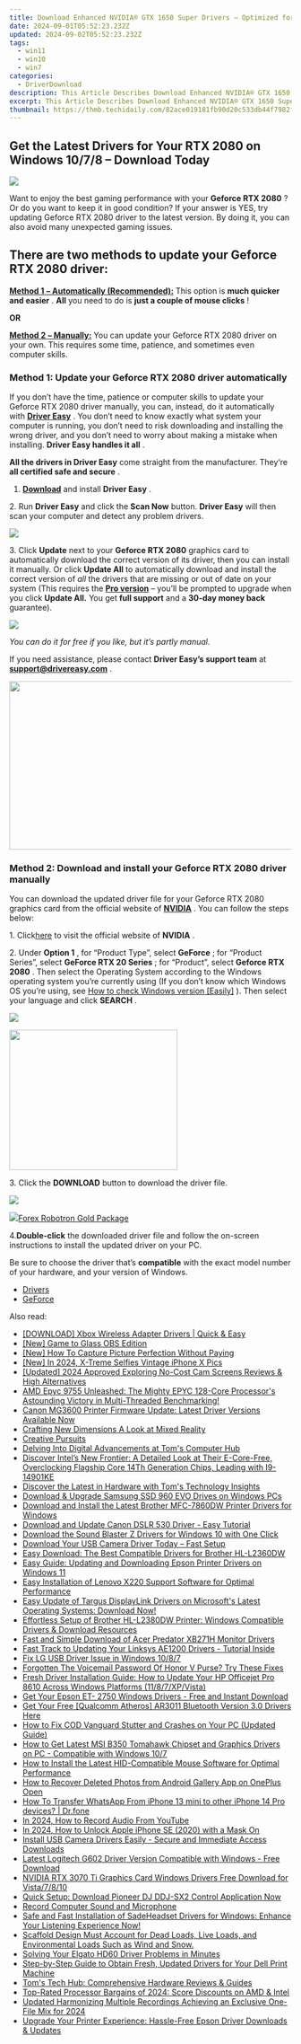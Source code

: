 ```yaml
---
title: Download Enhanced NVIDIA® GTX 1650 Super Drivers – Optimized for the Latest Windows Versions
date: 2024-09-01T05:52:23.232Z
updated: 2024-09-02T05:52:23.232Z
tags:
  - win11
  - win10
  - win7
categories:
  - DriverDownload
description: This Article Describes Download Enhanced NVIDIA® GTX 1650 Super Drivers – Optimized for the Latest Windows Versions
excerpt: This Article Describes Download Enhanced NVIDIA® GTX 1650 Super Drivers – Optimized for the Latest Windows Versions
thumbnail: https://thmb.techidaily.com/82ace019181fb90d20c533db44f7982f837c984d09bf52bb3d1445c9e89ae06d.jpg
---
```


## Get the Latest Drivers for Your RTX 2080 on Windows 10/7/8 – Download Today

![](https://images.drivereasy.com/wp-content/uploads/2018/11/Snap457.png)

 Want to enjoy the best gaming performance with your **Geforce RTX 2080** ? Or do you want to keep it in good condition? If your answer is YES, try updating Geforce RTX 2080 driver to the latest version. By doing it, you can also avoid many unexpected gaming issues.

## **There are two methods to update your Geforce RTX 2080 driver:**

[**Method 1** **– Automatically (Recommended):**](https://www.drivereasy.com/knowledge/geforce-rtx-2080-driver-download-for-windows/#b) This option is **much quicker and easier** . **All** you need to do is **just a couple of mouse clicks** !

**OR**

[**Method 2** **– Manually:**](https://tools.techidaily.com/drivereasy/download/) You can update your Geforce RTX 2080 driver on your own. This requires some time, patience, and sometimes even computer skills.

### Method 1: Update your Geforce RTX 2080 driver automatically

 If you don’t have the time, patience or computer skills to update your Geforce RTX 2080 driver manually, you can, instead, do it automatically with **[Driver Easy](https://tools.techidaily.com/drivereasy/download/)**  . You don’t need to know exactly what system your computer is running, you don’t need to risk downloading and installing the wrong driver, and you don’t need to worry about making a mistake when installing. **Driver Easy handles it all** .

**All the drivers in Driver Easy** come straight from the manufacturer. They‘re **all certified safe and secure** .

 1. **[Download](https://tools.techidaily.com/drivereasy/download/)**  and install **Driver Easy** .

 2\. Run **Driver Easy** and click the **Scan Now** button. **Driver Easy** will then scan your computer and detect any problem drivers.

![](https://images.drivereasy.com/wp-content/uploads/2018/11/Snap455.png)

 3\. Click **Update** next to your **Geforce RTX 2080** graphics card to automatically download the correct version of its driver, then you can install it manually. Or click **Update All** to automatically download and install the correct version of _all_ the drivers that are missing or out of date on your system (This requires the **[Pro version](https://tools.techidaily.com/drivereasy/download/)**  – you’ll be prompted to upgrade when you click **Update All.**  You get **full support** and a **30-day money back** guarantee).

![](https://images.drivereasy.com/wp-content/uploads/2018/11/Snap454-1.png)

_You can do it for free if you like, but it’s partly manual._

 If you need assistance, please contact **Driver Easy’s support team** at **[support@drivereasy.com](https://tools.techidaily.com/drivereasy/download/)**  .

<!-- affiliate ads begin -->
<a href="https://25home.pxf.io/c/5597632/2090698/16836" target="_top" id="2090698"><img src="//a.impactradius-go.com/display-ad/16836-2090698" border="0" alt="" width="720" height="300"/></a>
<!-- affiliate ads end -->
### Method 2: Download and install your Geforce RTX 2080 driver manually

 You can download the updated driver file for your Geforce RTX 2080 graphics card from the official website of **[NVIDIA](https://tools.techidaily.com/drivereasy/download/)**  . You can follow the steps below:

 1\. Click[here](https://tools.techidaily.com/drivereasy/download/) to visit the official website of **NVIDIA** .

 2\. Under **Option 1** , for “Product Type”, select **GeForce** ; for “Product Series”, select **GeForce RTX 20 Series** ; for “Product”, select **Geforce RTX 2080** . Then select the Operating System according to the Windows operating system you’re currently using (If you don’t know which Windows OS you’re using, see [ How to check Windows version \[Easily\]](https://tools.techidaily.com/drivereasy/download/) ). Then select your language and click **SEARCH** .

![](https://images.drivereasy.com/wp-content/uploads/2018/11/Snap469.png)

<!-- affiliate ads begin -->
<a href="https://printrendy.pxf.io/c/5597632/1453721/17020" target="_top" id="1453721"><img src="//a.impactradius-go.com/display-ad/17020-1453721" border="0" alt="" width="300" height="250"/></a><img height="0" width="0" src="https://imp.pxf.io/i/5597632/1453721/17020" style="position:absolute;visibility:hidden;" border="0" />
<!-- affiliate ads end -->
 3\. Click the **DOWNLOAD** button to download the driver file.

![](https://images.drivereasy.com/wp-content/uploads/2018/11/Snap461.png)

<!-- affiliate ads begin -->
<a href="https://secure.2checkout.com/order/checkout.php?PRODS=4727541&QTY=1&AFFILIATE=108875&CART=1"><img src="https://secure.avangate.com/images/merchant/5f4f7141b65a730b4efb0e0d51f63e94/products/copy_copy_forexrobotronbox.gif" border="0">Forex Robotron Gold Package</a>
<!-- affiliate ads end -->
 4.**Double-click** the downloaded driver file and follow the on-screen instructions to install the updated driver on your PC.

 Be sure to choose the driver that’s **compatible** with the exact model number of your hardware, and your version of Windows.

* [Drivers](https://tools.techidaily.com/drivereasy/download/)
* [GeForce](https://tools.techidaily.com/drivereasy/download/)

<ins class="adsbygoogle"
     style="display:block"
     data-ad-format="autorelaxed"
     data-ad-client="ca-pub-7571918770474297"
     data-ad-slot="1223367746"></ins>



<ins class="adsbygoogle"
     style="display:block"
     data-ad-client="ca-pub-7571918770474297"
     data-ad-slot="8358498916"
     data-ad-format="auto"
     data-full-width-responsive="true"></ins>

<span class="atpl-alsoreadstyle">Also read:</span>
<div><ul>
<li><a href="https://hardware-updates.techidaily.com/download-xbox-wireless-adapter-drivers-quick-and-easy/"><u>[DOWNLOAD] Xbox Wireless Adapter Drivers | Quick & Easy</u></a></li>
<li><a href="https://on-screen-recording.techidaily.com/new-game-to-glass-obs-edition/"><u>[New] Game to Glass  OBS Edition</u></a></li>
<li><a href="https://some-techniques.techidaily.com/new-how-to-capture-picture-perfection-without-paying/"><u>[New] How To Capture Picture Perfection Without Paying</u></a></li>
<li><a href="https://vp-tips.techidaily.com/new-in-2024-x-treme-selfies-vintage-iphone-x-pics/"><u>[New] In 2024, X-Treme Selfies  Vintage iPhone X Pics</u></a></li>
<li><a href="https://desktop-recording.techidaily.com/updated-2024-approved-exploring-no-cost-cam-screens-reviews-and-high-alternatives/"><u>[Updated] 2024 Approved  Exploring No-Cost Cam Screens  Reviews & High Alternatives</u></a></li>
<li><a href="https://hardware-updates.techidaily.com/amd-epyc-9755-unleashed-the-mighty-epyc-128-core-processors-astounding-victory-in-multi-threaded-benchmarking/"><u>AMD Epyc 9755 Unleashed: The Mighty EPYC 128-Core Processor's Astounding Victory in Multi-Threaded Benchmarking!</u></a></li>
<li><a href="https://hardware-updates.techidaily.com/canon-mg3600-printer-firmware-update-latest-driver-versions-available-now/"><u>Canon MG3600 Printer Firmware Update: Latest Driver Versions Available Now</u></a></li>
<li><a href="https://extra-tips.techidaily.com/crafting-new-dimensions-a-look-at-mixed-reality/"><u>Crafting New Dimensions  A Look at Mixed Reality</u></a></li>
<li><a href="https://hardware-updates.techidaily.com/creative-pursuits/"><u>Creative Pursuits</u></a></li>
<li><a href="https://hardware-updates.techidaily.com/delving-into-digital-advancements-at-toms-computer-hub/"><u>Delving Into Digital Advancements at Tom's Computer Hub</u></a></li>
<li><a href="https://hardware-updates.techidaily.com/discover-intels-new-frontier-a-detailed-look-at-their-e-core-free-overclocking-flagship-core-14th-generation-chips-leading-with-i9-14901ke/"><u>Discover Intel’s New Frontier: A Detailed Look at Their E-Core-Free, Overclocking Flagship Core 14Th Generation Chips, Leading with I9-14901KE</u></a></li>
<li><a href="https://hardware-updates.techidaily.com/discover-the-latest-in-hardware-with-toms-technology-insights/"><u>Discover the Latest in Hardware with Tom's Technology Insights</u></a></li>
<li><a href="https://hardware-updates.techidaily.com/download-and-upgrade-samsung-ssd-960-evo-drives-on-windows-pcs/"><u>Download & Upgrade Samsung SSD 960 EVO Drives on Windows PCs</u></a></li>
<li><a href="https://hardware-updates.techidaily.com/download-and-install-the-latest-brother-mfc-7860dw-printer-drivers-for-windows/"><u>Download and Install the Latest Brother MFC-7860DW Printer Drivers for Windows</u></a></li>
<li><a href="https://hardware-updates.techidaily.com/download-and-update-canon-dslr-530-driver-easy-tutorial/"><u>Download and Update Canon DSLR 530 Driver - Easy Tutorial</u></a></li>
<li><a href="https://hardware-updates.techidaily.com/download-the-sound-blaster-z-drivers-for-windows-10-with-one-click/"><u>Download the Sound Blaster Z Drivers for Windows 10 with One Click</u></a></li>
<li><a href="https://hardware-updates.techidaily.com/download-your-usb-camera-driver-today-fast-setup/"><u>Download Your USB Camera Driver Today – Fast Setup</u></a></li>
<li><a href="https://hardware-updates.techidaily.com/easy-download-the-best-compatible-drivers-for-brother-hl-l2360dw/"><u>Easy Download: The Best Compatible Drivers for Brother HL-L2360DW</u></a></li>
<li><a href="https://hardware-updates.techidaily.com/easy-guide-updating-and-downloading-epson-printer-drivers-on-windows-11/"><u>Easy Guide: Updating and Downloading Epson Printer Drivers on Windows 11</u></a></li>
<li><a href="https://hardware-updates.techidaily.com/easy-installation-of-lenovo-x220-support-software-for-optimal-performance/"><u>Easy Installation of Lenovo X220 Support Software for Optimal Performance</u></a></li>
<li><a href="https://hardware-updates.techidaily.com/1722970164064-easy-update-of-targus-displaylink-drivers-on-microsofts-latest-operating-systems-download-now/"><u>Easy Update of Targus DisplayLink Drivers on Microsoft's Latest Operating Systems: Download Now!</u></a></li>
<li><a href="https://hardware-updates.techidaily.com/effortless-setup-of-brother-hl-l2380dw-printer-windows-compatible-drivers-and-download-resources/"><u>Effortless Setup of Brother HL-L2380DW Printer: Windows Compatible Drivers & Download Resources</u></a></li>
<li><a href="https://hardware-updates.techidaily.com/1722972987540-fast-and-simple-download-of-acer-predator-xb271h-monitor-drivers/"><u>Fast and Simple Download of Acer Predator XB271H Monitor Drivers</u></a></li>
<li><a href="https://hardware-updates.techidaily.com/fast-track-to-updating-your-linksys-ae1200-drivers-tutorial-inside/"><u>Fast Track to Updating Your Linksys AE1200 Drivers - Tutorial Inside</u></a></li>
<li><a href="https://hardware-updates.techidaily.com/fix-lg-usb-driver-issue-in-windows-1087/"><u>Fix LG USB Driver Issue in Windows 10/8/7</u></a></li>
<li><a href="https://unlock-android.techidaily.com/forgotten-the-voicemail-password-of-honor-v-purse-try-these-fixes-by-drfone-android/"><u>Forgotten The Voicemail Password Of Honor V Purse? Try These Fixes</u></a></li>
<li><a href="https://hardware-updates.techidaily.com/fresh-driver-installation-guide-how-to-update-your-hp-officejet-pro-8610-across-windows-platforms-1187xpvista/"><u>Fresh Driver Installation Guide: How to Update Your HP Officejet Pro 8610 Across Windows Platforms (11/8/7/XP/Vista)</u></a></li>
<li><a href="https://hardware-updates.techidaily.com/get-your-epson-et-2750-windows-drivers-free-and-instant-download/"><u>Get Your Epson ET- 2750 Windows Drivers - Free and Instant Download</u></a></li>
<li><a href="https://hardware-updates.techidaily.com/get-your-free-qualcomm-atheros-ar3011-bluetooth-version-30-drivers-here/"><u>Get Your Free [Qualcomm Atheros] AR3011 Bluetooth Version 3.0 Drivers Here</u></a></li>
<li><a href="https://program-issues.techidaily.com/how-to-fix-cod-vanguard-stutter-and-crashes-on-your-pc-updated-guide/"><u>How to Fix COD Vanguard Stutter and Crashes on Your PC (Updated Guide)</u></a></li>
<li><a href="https://hardware-updates.techidaily.com/how-to-get-latest-msi-b350-tomahawk-chipset-and-graphics-drivers-on-pc-compatible-with-windows-107/"><u>How to Get Latest MSI B350 Tomahawk Chipset and Graphics Drivers on PC - Compatible with Windows 10/7</u></a></li>
<li><a href="https://hardware-updates.techidaily.com/how-to-install-the-latest-hid-compatible-mouse-software-for-optimal-performance/"><u>How to Install the Latest HID-Compatible Mouse Software for Optimal Performance</u></a></li>
<li><a href="https://blog-min.techidaily.com/how-to-recover-deleted-photos-from-android-gallery-app-on-oneplus-open-by-stellar-photo-recovery-android-mobile-photo-recover/"><u>How to Recover Deleted Photos from Android Gallery App on OnePlus Open</u></a></li>
<li><a href="https://review-topics.techidaily.com/how-to-transfer-whatsapp-from-iphone-13-mini-to-other-iphone-14-pro-devices-drfone-by-drfone-transfer-whatsapp-from-ios-transfer-whatsapp-from-ios/"><u>How To Transfer WhatsApp From iPhone 13 mini to other iPhone 14 Pro devices? | Dr.fone</u></a></li>
<li><a href="https://youtube-zero.techidaily.com/24-how-to-record-audio-from-youtube/"><u>In 2024, How to Record Audio From YouTube</u></a></li>
<li><a href="https://ios-unlock.techidaily.com/in-2024-how-to-unlock-apple-iphone-se-2020-with-a-mask-on-by-drfone-ios/"><u>In 2024, How to Unlock Apple iPhone SE (2020) with a Mask On</u></a></li>
<li><a href="https://hardware-updates.techidaily.com/install-usb-camera-drivers-easily-secure-and-immediate-access-downloads/"><u>Install USB Camera Drivers Easily - Secure and Immediate Access Downloads</u></a></li>
<li><a href="https://hardware-updates.techidaily.com/latest-logitech-g602-driver-version-compatible-with-windows-free-download/"><u>Latest Logitech G602 Driver Version Compatible with Windows - Free Download</u></a></li>
<li><a href="https://hardware-updates.techidaily.com/nvidia-rtx-3070-ti-graphics-card-windows-drivers-free-download-for-vista7810/"><u>NVIDIA RTX 3070 Ti Graphics Card Windows Drivers Free Download for Vista/7/8/10</u></a></li>
<li><a href="https://hardware-updates.techidaily.com/1722967404468-quick-setup-download-pioneer-dj-ddj-sx2-control-application-now/"><u>Quick Setup: Download Pioneer DJ DDJ-SX2 Control Application Now</u></a></li>
<li><a href="https://remote-screen-capture.techidaily.com/record-computer-sound-and-microphone/"><u>Record Computer Sound and Microphone</u></a></li>
<li><a href="https://hardware-updates.techidaily.com/safe-and-fast-installation-of-sadeheadset-drivers-for-windows-enhance-your-listening-experience-now/"><u>Safe and Fast Installation of SadeHeadset Drivers for Windows: Enhance Your Listening Experience Now!</u></a></li>
<li><a href="https://hardware-updates.techidaily.com/scaffold-design-must-account-for-dead-loads-live-loads-and-environmental-loads-such-as-wind-and-snow/"><u>Scaffold Design Must Account for Dead Loads, Live Loads, and Environmental Loads Such as Wind and Snow.</u></a></li>
<li><a href="https://hardware-updates.techidaily.com/solving-your-elgato-hd60-driver-problems-in-minutes/"><u>Solving Your Elgato HD60 Driver Problems in Minutes</u></a></li>
<li><a href="https://hardware-updates.techidaily.com/step-by-step-guide-to-obtain-fresh-updated-drivers-for-your-dell-print-machine/"><u>Step-by-Step Guide to Obtain Fresh, Updated Drivers for Your Dell Print Machine</u></a></li>
<li><a href="https://hardware-updates.techidaily.com/toms-tech-hub-comprehensive-hardware-reviews-and-guides/"><u>Tom's Tech Hub: Comprehensive Hardware Reviews & Guides</u></a></li>
<li><a href="https://hardware-updates.techidaily.com/top-rated-processor-bargains-of-2024-score-discounts-on-amd-and-intel/"><u>Top-Rated Processor Bargains of 2024: Score Discounts on AMD & Intel</u></a></li>
<li><a href="https://voice-adjusting.techidaily.com/updated-harmonizing-multiple-recordings-achieving-an-exclusive-one-file-mix-for-2024/"><u>Updated Harmonizing Multiple Recordings Achieving an Exclusive One-File Mix for 2024</u></a></li>
<li><a href="https://hardware-updates.techidaily.com/upgrade-your-printer-experience-hassle-free-epson-driver-downloads-and-updates/"><u>Upgrade Your Printer Experience: Hassle-Free Epson Driver Downloads & Updates</u></a></li>
</ul></div>
